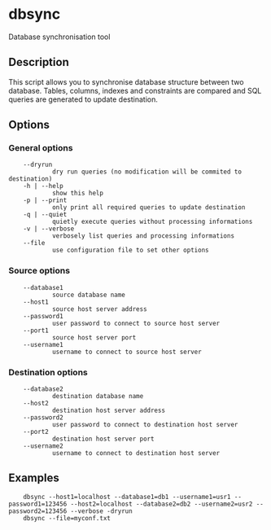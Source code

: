 # dbsync
Database synchronisation tool

## Description
This script allows you to synchronise database structure between two database. Tables, columns, indexes and constraints are compared and SQL queries are generated to update destination.

## Options
### General options
        --dryrun
                dry run queries (no modification will be commited to destination)
        -h | --help
                show this help
        -p | --print
                only print all required queries to update destination
        -q | --quiet
                quietly execute queries without processing informations
        -v | --verbose
                verbosely list queries and processing informations
        --file
                use configuration file to set other options

### Source options
        --database1
                source database name
        --host1
                source host server address
        --password1
                user password to connect to source host server
        --port1
                source host server port
        --username1
                username to connect to source host server

### Destination options
        --database2
                destination database name
        --host2
                destination host server address
        --password2
                user password to connect to destination host server
        --port2
                destination host server port
        --username2
                username to connect to destination host server

## Examples
        dbsync --host1=localhost --database1=db1 --username1=usr1 --password1=123456 --host2=localhost --database2=db2 --username2=usr2 --password2=123456 --verbose -dryrun
        dbsync --file=myconf.txt
